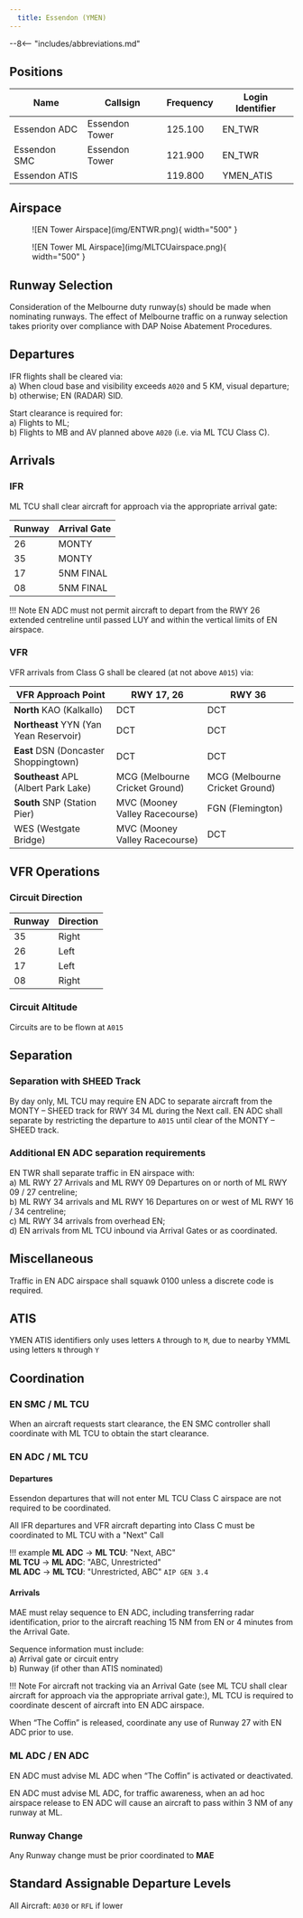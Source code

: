 ```yaml
---
  title: Essendon (YMEN)
---
```


--8<-- "includes/abbreviations.md"

## Positions

| Name               | Callsign       | Frequency        | Login Identifier                         |
| ------------------ | -------------- | ---------------- | ---------------------------------------- |
| Essendon ADC      | Essendon Tower   | 125.100          | EN_TWR                                   |
| Essendon SMC      | Essendon Tower   | 121.900          | EN_TWR                                   |
| Essendon ATIS     |                | 119.800         | YMEN_ATIS                                |

## Airspace

<figure markdown>
![EN Tower Airspace](img/ENTWR.png){ width="500" }
</figure>

<figure markdown>
![EN Tower ML Airspace](img/MLTCUairspace.png){ width="500" }
</figure>

## Runway Selection
Consideration of the Melbourne duty runway(s) should be made when nominating runways. The effect of Melbourne traffic on a runway selection takes priority over compliance with DAP Noise Abatement Procedures.

## Departures

IFR flights shall be cleared via:  
    a) When cloud base and visibility exceeds `A020` and 5 KM, visual departure;  
    b) otherwise; EN (RADAR) SID.  

Start clearance is required for:  
    a) Flights to ML;  
    b) Flights to MB and AV planned above `A020` (i.e. via ML TCU Class C).  

## Arrivals

### IFR

ML TCU shall clear aircraft for approach via the appropriate arrival gate: 

| Runway | Arrival Gate |
| ------ | ----------|
| 26     | MONTY  |
| 35     | MONTY |
| 17     | 5NM FINAL |
| 08     | 5NM FINAL |

!!! Note
    EN ADC must not permit aircraft to depart from the RWY 26 extended centreline until passed LUY and within the vertical limits of EN airspace.

### VFR

VFR arrivals from Class G shall be cleared (at not above `A015`) via:

| VFR Approach Point | RWY 17, 26 | RWY 36 |
| ------------------------ | ----------| ----------|
| **North** KAO (Kalkallo) | DCT | DCT |
| **Northeast** YYN (Yan Yean Reservoir)     | DCT | DCT |
| **East** DSN (Doncaster Shoppingtown)    | DCT | DCT |
| **Southeast** APL (Albert Park Lake)     | MCG (Melbourne Cricket Ground) | MCG (Melbourne Cricket Ground) |
| **South** SNP (Station Pier)     | MVC (Mooney Valley Racecourse) | FGN (Flemington) |
| WES (Westgate Bridge)     | MVC (Mooney Valley Racecourse) | DCT |

## VFR Operations

### Circuit Direction

| Runway | Direction |
| ------ | ----------|
| 35     | Right  |
| 26     | Left |
| 17     | Left |
| 08     | Right |

### Circuit Altitude
Circuits are to be flown at `A015`

## Separation

### Separation with SHEED Track
By day only, ML TCU may require EN ADC to separate aircraft from the MONTY – SHEED track for RWY 34 ML during the Next call. EN ADC shall separate by restricting the departure to `A015` until clear of the MONTY – SHEED track.

### Additional EN ADC separation requirements
EN TWR shall separate traffic in EN airspace with:  
a) ML RWY 27 Arrivals and ML RWY 09 Departures on or north of ML RWY 09 / 27 centreline;  
b) ML RWY 34 arrivals and ML RWY 16 Departures on or west of ML RWY 16 / 34 centreline;  
c) ML RWY 34 arrivals from overhead EN;  
d) EN arrivals from ML TCU inbound via Arrival Gates or as coordinated.  

## Miscellaneous

Traffic in EN ADC airspace shall squawk 0100 unless a discrete code is required.

## ATIS

YMEN ATIS identifiers only uses letters `A` through to `M`, due to nearby YMML using letters `N` through `Y` 

## Coordination
### EN SMC / ML TCU

When an aircraft requests start clearance, the EN SMC controller shall coordinate with ML TCU to obtain the start clearance.

### EN ADC / ML TCU

#### Departures
Essendon departures that will not enter ML TCU Class C airspace are not required to be coordinated.

All IFR departures and VFR aircraft departing into Class C must be coordinated to ML TCU with a "Next" Call

!!! example
    **ML ADC** -> **ML TCU**: "Next, ABC"  
    **ML TCU** -> **ML ADC**: "ABC, Unrestricted"  
    **ML ADC** -> **ML TCU**: "Unrestricted, ABC" 
    `AIP GEN 3.4`

#### Arrivals

MAE must relay sequence to EN ADC, including transferring radar identification, prior to the aircraft reaching 15 NM from EN or 4 minutes from the Arrival Gate.

Sequence information must include:  
    a) Arrival gate or circuit entry  
    b) Runway (if other than ATIS nominated)  

!!! Note
    For aircraft not tracking via an Arrival Gate (see ML TCU shall clear aircraft for approach via the appropriate arrival gate:), ML TCU is required to coordinate descent of aircraft into EN ADC airspace.

When “The Coffin” is released, coordinate any use of Runway 27 with EN ADC prior to use.

### ML ADC / EN ADC
EN ADC must advise ML ADC when “The Coffin” is activated or deactivated.

EN ADC must advise ML ADC, for traffic awareness, when an ad hoc airspace release to EN ADC will cause an aircraft to pass within 3 NM of any runway at ML.

### Runway Change
Any Runway change must be prior coordinated to **MAE**

## Standard Assignable Departure Levels

All Aircraft: `A030` or `RFL` if lower